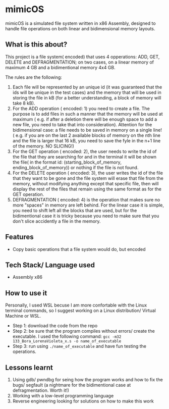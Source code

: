 # mimicOS
mimicOS is a simulated file system written in x86 Assembly, designed to handle file operations on both linear and bidimensional memory layouts.

## What is this about?
This project is a file system( encoded) that uses 4 opperations: ADD, GET, DELETE and DEFRAGMENTATION; on two cases, on a linear memory of maximum 4 GB and a bidimentional memory 4x4 GB. 

The rules are the following:
1. Each file will be represented by an unique id (it was guaranteed that the ids will be unique in the test cases) and the memory that will be used in storing the file in kB (for a better understanding, a block of memory will take 8 kB).
2. For the ADD operation ( encoded: 1) you need to create a file. The purpose is to add files in such a manner that the memory will be used at maximum ( e.g. if after a deletion there will be enough space to add a new file, you need to take that into consideration). Attention for the bidimensional case: a file needs to be saved in memory on a single line! ( e.g. if you are on the last 2 available blocks of memory on the nth line and the file is larger that 16 kB, you need to save the fyle in the n+1 line of the memory. NO SLICING!)
3. For the GET operation ( encoded: 2), the user needs to write the id of the file that they are searching for and in the terminal it will be shown the file( in the format id: (starting_block_of_memory, ending_block_of_memory)) or nothing if the file is not found.
4. For the DELETE operation ( encoded: 3), the user writes the id of the file that they want to be gone and the file system will erase that file from the memory, without modifying anything except that specific file, then will display the rest of the files that remain using the same format as for the GET operation.
5. DEFRAGMENTATION ( encoded: 4) is the operation that makes sure no more "spaces" in memory are left behind. For the linear case it is simple, you need to shift left all the blocks that are used, but for the bidimentional case it is tricky because you need to make sure that you don't slice accidently a file in the memory.

## Features
- Copy basic operations that a file system would do, but encoded

## Tech Stack/ Language used
- Assembly x86

## How to use it
Personally, I used WSL becuse I am more confortable with the Linux terminal commands, so I suggest working on a Linux distribution/ Virtual Machine or WSL.
- Step 1: download the code from the repo
- Step 2: be sure that the program compiles without errors/ create the executable. I used the following command: 
`gcc -m32 133_Bora_LorenaVioleta_x.s -o name_of_executable`
- Step 3: run using `./name_of_executable` and have fun testing the operations.

## Lessons learnt
1. Using gdb/ pwndbg for seing how the program works and how to fix the bugs/ segfault (a nightmare for the bidimentional case at defragmentation. Worth it!)
2. Working with a low-level programming language
3. Reverse engineering looking for solutions on how to make this work

